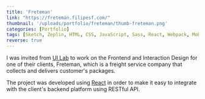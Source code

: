 ```yaml
---
title: 'Freteman'
link: "https://freteman.filipesf.com/"
thumbnail: '/uploads/portfolio/freteman/thumb-freteman.png'
categories: [Portfolio]
tags: [Sketch, Zeplin, HTML, CSS, JavaScript, Sass, React, Webpack, Mobile First, Responsive Web Design]
reverse: true
---
```


I was invited from [UI Lab][UL] to work on the Frontend and Interaction Design
for one of their clients, Freteman, which is a freight service company that
collects and delivers customer's packages.

The project was developed using [React][RJS] in order to make it easy to
integrate with the client's backend platform using RESTful API.

[UL]: http://www.uilab.com.br "UI Lab – Everything about UI Design"
[RJS]: https://reactjs.org/ "React - A JavaScript library for building user interfaces"

